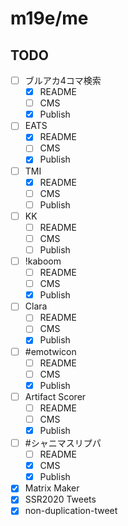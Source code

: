 # m19e/me

## TODO

- [ ] ブルアカ4コマ検索
  - [x] README
  - [ ] CMS
  - [x] Publish
- [ ] EATS
  - [x] README
  - [ ] CMS
  - [x] Publish
- [ ] TMI
  - [x] README
  - [ ] CMS
  - [ ] Publish
- [ ] KK
  - [ ] README
  - [ ] CMS
  - [ ] Publish
- [ ] !kaboom
  - [ ] README
  - [ ] CMS
  - [x] Publish
- [ ] Clara
  - [ ] README
  - [ ] CMS
  - [x] Publish
- [ ] #emotwicon
  - [ ] README
  - [ ] CMS
  - [x] Publish
- [ ] Artifact Scorer
  - [ ] README
  - [ ] CMS
  - [x] Publish
- [ ] #シャニマスリプパ
  - [ ] README
  - [x] CMS
  - [x] Publish
- [x] Matrix Maker
- [x] SSR2020 Tweets
- [x] non-duplication-tweet
